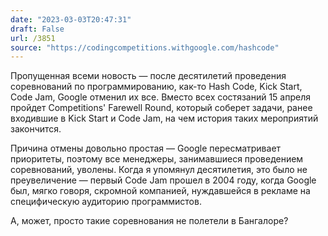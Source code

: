 ```yaml
---
date: "2023-03-03T20:47:31"
draft: False
url: /3851
source: "https://codingcompetitions.withgoogle.com/hashcode"
---
```


Пропущенная всеми новость — после десятилетий проведения соревнований по программированию, как-то Hash Code, Kick Start, Code Jam, Google отменил их все. Вместо всех состязаний 15 апреля пройдет Competitions' Farewell Round, который соберет задачи, ранее входившие в Kick Start и Code Jam, на чем история таких мероприятий закончится.

Причина отмены довольно простая — Google пересматривает приоритеты, поэтому все менеджеры, занимавшиеся проведением соревнований, уволены. Когда я упомянул десятилетия, это было не преувеличение — первый Code Jam прошел в 2004 году, когда Google был, мягко говоря, скромной компанией, нуждавшейся в рекламе на специфическую аудиторию программистов. 

А, может, просто такие соревнования не полетели в Бангалоре?
